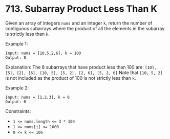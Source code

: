 # 713. Subarray Product Less Than K

Given an array of integers `nums` and an integer `k`, return the number of contiguous subarrays where the product of all the elements in the subarray is strictly less than `k`.

Example 1:

    Input: nums = [10,5,2,6], k = 100
    Output: 8

Explanation: The 8 subarrays that have product less than 100 are:
`[10], [5], [2], [6], [10, 5], [5, 2], [2, 6], [5, 2, 6]`
Note that `[10, 5, 2]` is not included as the product of 100 is not strictly less than `k`.

Example 2:

    Input: nums = [1,2,3], k = 0
    Output: 0

Constraints:
- `1 <= nums.length <= 3 * 104`
- `1 <= nums[i] <= 1000`
- `0 <= k <= 106`
